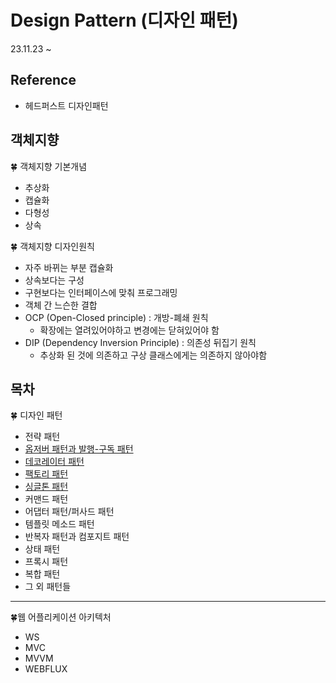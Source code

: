 # Design Pattern (디자인 패턴)

23.11.23 ~ 

## Reference
- 헤드퍼스트 디자인패턴


## 객체지향 


🍀 객체지향 기본개념

- 추상화
- 캡슐화
- 다형성
- 상속


🍀 객체지향 디자인원칙

- 자주 바뀌는 부분 캡슐화
- 상속보다는 구성
- 구현보다는 인터페이스에 맞춰 프로그래밍
- 객체 간 느슨한 결합
- OCP (Open-Closed principle) : 개방-폐쇄 원칙 
    - 확장에는 열려있어야하고 변경에는 닫혀있어야 함
- DIP (Dependency Inversion Principle) : 의존성 뒤집기 원칙 
    - 추상화 된 것에 의존하고 구상 클래스에게는 의존하지 않아야함 


## 목차 
🍀 디자인 패턴
- 전략 패턴
- [옵저버 패턴과 발행-구독 패턴](src/main/java/com/design/observer/Observer.md)
- [데코레이터 패턴](src/main/java/com/design/decorater/Decorater.md)
- [팩토리 패턴](src/main/java/com/design/factory/Factory.md)
- [싱글톤 패턴](src/main/java/com/design/singleton/Singleton.md)
- 커맨드 패턴
- 어댑터 패턴/퍼사드 패턴
- 템플릿 메소드 패턴
- 반복자 패턴과 컴포지트 패턴
- 상태 패턴
- 프록시 패턴
- 복합 패턴
- 그 외 패턴들

-------------
🍀웹 어플리케이션 아키텍처 
- WS 
- MVC
- MVVM 
- WEBFLUX
